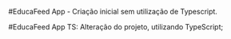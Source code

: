 #EducaFeed App - Criação inicial sem utilização de Typescript.

#EducaFeed App TS: Alteração do projeto, utilizando TypeScript;
